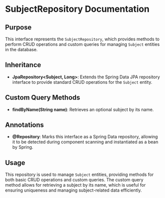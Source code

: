 # SubjectRepository Documentation

## Purpose

This interface represents the `SubjectRepository`, which provides methods to perform CRUD operations and custom queries for managing `Subject` entities in the database.

## Inheritance

- **JpaRepository<Subject, Long>**: Extends the Spring Data JPA repository interface to provide standard CRUD operations for the `Subject` entity.

## Custom Query Methods

- **findByName(String name)**: Retrieves an optional subject by its name.

## Annotations

- **@Repository**: Marks this interface as a Spring Data repository, allowing it to be detected during component scanning and instantiated as a bean by Spring.

## Usage

This repository is used to manage `Subject` entities, providing methods for both basic CRUD operations and custom queries. The custom query method allows for retrieving a subject by its name, which is useful for ensuring uniqueness and managing subject-related data efficiently.

